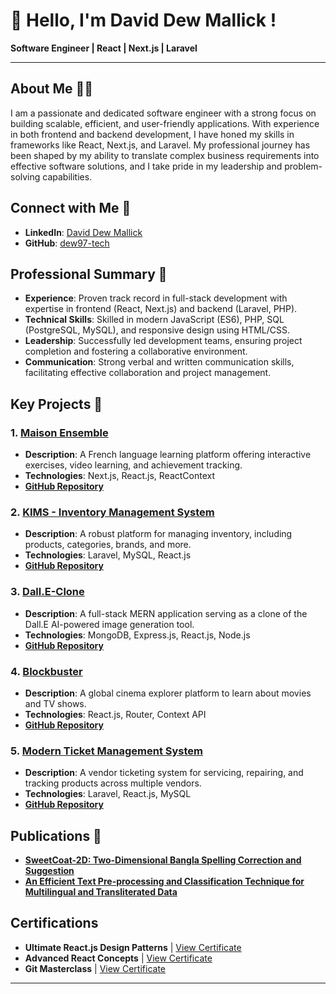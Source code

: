 # 👋 Hello, I'm David Dew Mallick !

**Software Engineer | React | Next.js | Laravel**

---

## About Me 👨‍💻 

I am a passionate and dedicated software engineer with a strong focus on building scalable, efficient, and user-friendly applications. With experience in both frontend and backend development, I have honed my skills in frameworks like React, Next.js, and Laravel. My professional journey has been shaped by my ability to translate complex business requirements into effective software solutions, and I take pride in my leadership and problem-solving capabilities.

## Connect with Me 📍
- **LinkedIn**: [David Dew Mallick](https://www.linkedin.com/in/david-dew-mallick-618a6223b)
- **GitHub**: [dew97-tech](https://github.com/dew97-tech)

## Professional Summary 💼

- **Experience**: Proven track record in full-stack development with expertise in frontend (React, Next.js) and backend (Laravel, PHP).
- **Technical Skills**: Skilled in modern JavaScript (ES6), PHP, SQL (PostgreSQL, MySQL), and responsive design using HTML/CSS.
- **Leadership**: Successfully led development teams, ensuring project completion and fostering a collaborative environment.
- **Communication**: Strong verbal and written communication skills, facilitating effective collaboration and project management.

## Key Projects 🌟

### 1. [Maison Ensemble](https://maison-kandari-ensamble.vercel.app/)
- **Description**: A French language learning platform offering interactive exercises, video learning, and achievement tracking.
- **Technologies**: Next.js, React.js, ReactContext
- **[GitHub Repository](https://github.com/dew97-tech/Kandari-Ensamble)**

### 2. [KIMS - Inventory Management System](https://github.com/dew97-tech/KIMS)
- **Description**: A robust platform for managing inventory, including products, categories, brands, and more.
- **Technologies**: Laravel, MySQL, React.js
- **[GitHub Repository](https://github.com/dew97-tech/KIMS)**

### 3. [Dall.E-Clone](https://github.com/dew97-tech/dew97-tech-Dall.E-Stable-Diffusion-Clone)
- **Description**: A full-stack MERN application serving as a clone of the Dall.E AI-powered image generation tool.
- **Technologies**: MongoDB, Express.js, React.js, Node.js
- **[GitHub Repository](https://github.com/dew97-tech/dew97-tech-Dall.E-Stable-Diffusion-Clone)**

### 4. [Blockbuster](https://blockbusterhub.netlify.app/)
- **Description**: A global cinema explorer platform to learn about movies and TV shows.
- **Technologies**: React.js, Router, Context API
- **[GitHub Repository](https://github.com/dew97-tech/MovieBuddy)**

### 5. [Modern Ticket Management System](https://github.com/dew97-tech/Pro-IT-Solution)
- **Description**: A vendor ticketing system for servicing, repairing, and tracking products across multiple vendors.
- **Technologies**: Laravel, React.js, MySQL
- **[GitHub Repository](https://github.com/dew97-tech/Pro-IT-Solution)**

## Publications 📧

- **[SweetCoat-2D: Two-Dimensional Bangla Spelling Correction and Suggestion](https://ieeexplore.ieee.org/abstract/document/10191392)**
- **[An Efficient Text Pre-processing and Classification Technique for Multilingual and Transliterated Data](https://ieeexplore.ieee.org/abstract/document/10054834)**


## Certifications

- **Ultimate React.js Design Patterns** | [View Certificate](https://codedamn.com/certificate/verify/471937247c70b49bd050675c9a4927769e02685b)
- **Advanced React Concepts** | [View Certificate](https://codedamn.com/certificate/verify/f9e8640bab3b12ab9118169dd26dcc2646c9cd2e)
- **Git Masterclass** | [View Certificate](https://codedamn.com/certificate/verify/54c271b1cf069e624b1bc8371669d75e78890def)



---
